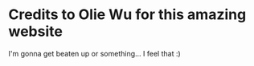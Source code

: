 # Credits to Olie Wu for this amazing website

I'm gonna get beaten up or something... I feel that :)